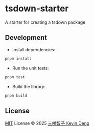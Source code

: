 # tsdown-starter

A starter for creating a tsdown package.

## Development

- Install dependencies:

```bash
pnpm install
```

- Run the unit tests:

```bash
pnpm test
```

- Build the library:

```bash
pnpm build
```

## License

[MIT](./LICENSE) License © 2025 [三咲智子 Kevin Deng](https://github.com/sxzz)
